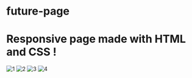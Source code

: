 # future-page
# Responsive page made with HTML and CSS !

![1](https://user-images.githubusercontent.com/88254638/156938254-2400005b-42ba-493d-bbd7-ee4dd4d4939a.jpeg)
![2](https://user-images.githubusercontent.com/88254638/156938256-fc79f67e-928a-4412-8531-24cbe89fa4b5.jpeg)
![3](https://user-images.githubusercontent.com/88254638/156938257-c92e7130-5652-4523-830e-e5cc199d71a9.jpeg)
![4](https://user-images.githubusercontent.com/88254638/156938258-8834f1cb-c7f4-4126-a94e-5099385a6a44.jpeg)
